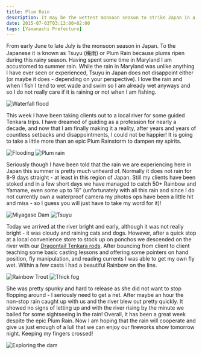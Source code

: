 ```yaml
---
title: Plum Rain
description: It may be the wettest monsoon season to strike Japan in a long time but that does not slow down the fishing action...
date: 2015-07-03T03:13:00+02:00
tags: [Yamanashi Prefecture]
---
```

<div class="text-lg mt-2">
<p class="mb-2">From early June to late July is the monsoon season in Japan. To the Japanese it is known as Tsuyu (梅雨) or Plum Rain because plums ripen during this rainy season. Having spent some time in Maryland I am accustomed to summer rain. While the rain in Maryland was unlike anything I have ever seen or experienced, Tsuyu in Japan does not disappoint either (or maybe it does - depending on your perspective). I love the rain and when I fish I tend to wet wade and swim so I am already wet anyways and so I do not really care if it is raining or not when I am fishing.</p>

<img class="w-8/12 rounded-lg shadow-lg mx-auto" src="https://fallfish-tenkara-images.s3-us-west-1.amazonaws.com/FfT+-+Plum+Rain/Waterfall-Plum+Rain-Flooding-Storm-Monsoon+Season-Japan.JPG" alt="Waterfall flood" />

<p class="mt-2 mb-2">This week I have been taking clients out to a local river for some guided Tenkara trips. I have dreamed of guiding as a profession for nearly a decade, and now that I am finally making it a reality, after years and years of countless setbacks and disappointments, I could not be happier! It is going to take a little more than an epic Plum Rainstorm to dampen my spirits.</p>

<img class="w-8/12 rounded-lg shadow-lg mx-auto mb-2" src="https://fallfish-tenkara-images.s3-us-west-1.amazonaws.com/FfT+-+Plum+Rain/Flooding-Japan-Plum+Rain-Bailing.JPG" alt="Flooding" />

<img class="w-8/12 rounded-lg shadow-lg mx-auto" src="https://fallfish-tenkara-images.s3-us-west-1.amazonaws.com/FfT+-+Plum+Rain/Lake+Miyagase-Plum+Rain-Japan-Water.JPG" alt="Plum rain" />

<p class="mt-2 mb-2">Seriously though I have been told that the rain we are experiencing here in Japan this summer is pretty much unheard of. Normally it does not rain for 8-9 days straight - at least in this region of Japan. Still my clients have been stoked and in a few short days we have managed to catch 50+ Rainbow and Yamame, even some up to 18" (unfortunately with all this rain and since I do not currently own a waterproof camera my photos ops have been a little hit and miss - so I guess you will just have to take my word for it)!</p>

<img class="w-8/12 rounded-lg shadow-lg mx-auto mb-2" src="https://fallfish-tenkara-images.s3-us-west-1.amazonaws.com/FfT+-+Plum+Rain/Miyagase+Dam-Clouds-Plum+Rain-Japan.JPG" alt="Miyagase Dam" />

<img class="w-8/12 rounded-lg shadow-lg mx-auto" src="https://fallfish-tenkara-images.s3-us-west-1.amazonaws.com/FfT+-+Plum+Rain/Miyagase+Dam-Fog-Japan-Water+and+Power.JPG" alt="Tsuyu" />

<p class="mt-2 mb-2">Today we arrived at the river bright and early, although it was not really bright - it was cloudy and raining cats and dogs. However, after a quick stop at a local convenience store to stock up on ponchos we descended on the river with our <a href="https://dragontailtenkara.com/" target="_blank" rel="noopener noreferrer" class="text-red-500 hover:bg-red-500 hover:text-white">Dragontail Tenkara rods</a>. After bouncing from client to client teaching some basic casting lessons and offering some pointers on hand position, fly manipulation, and reading currents I was able to get my own fly wet. Within a few casts I had a beautiful Rainbow on the line.</p>

<img class="w-8/12 rounded-lg shadow-lg mx-auto mb-2" src="https://fallfish-tenkara-images.s3-us-west-1.amazonaws.com/FfT+-+Plum+Rain/Rainbow+Trout-Fishing-Tenkara-Japan.JPG" alt="Rainbow Trout" />

<img class="w-8/12 rounded-lg shadow-lg mx-auto" src="https://fallfish-tenkara-images.s3-us-west-1.amazonaws.com/FfT+-+Plum+Rain/Miyagase+Dam-Japan-Sightseeing-Fog.JPG" alt="Thick fog" />

<p class="mt-2 mb-2">She was pretty spunky and hard to release as she did not want to stop flopping around - I seriously need to get a net. After maybe an hour the non-stop rain caught up with us and the river blew out pretty quickly. It showed no signs of letting up and with the river rising by the minute we bailed for some sightseeing in the rain! Overall, it has been a great week despite the epic Plum Rain. Now I am hoping that the rain will cooperate and give us just enough of a lull that we can enjoy our fireworks show tomorrow night. Keeping my fingers crossed!</p>

<img class="w-8/12 rounded-lg shadow-lg mx-auto" src="https://fallfish-tenkara-images.s3-us-west-1.amazonaws.com/FfT+-+Plum+Rain/Trolley-Miyagase+Dam-Exploring.JPG" alt="Exploring the dam" />
</div>